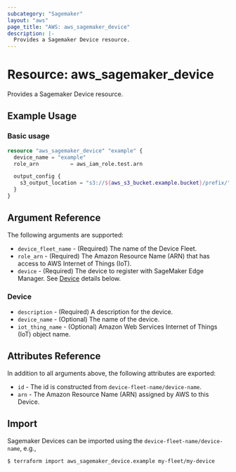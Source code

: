 ```yaml
---
subcategory: "Sagemaker"
layout: "aws"
page_title: "AWS: aws_sagemaker_device"
description: |-
  Provides a Sagemaker Device resource.
---
```


# Resource: aws_sagemaker_device

Provides a Sagemaker Device resource.

## Example Usage

### Basic usage

```terraform
resource "aws_sagemaker_device" "example" {
  device_name = "example"
  role_arn          = aws_iam_role.test.arn

  output_config {
    s3_output_location = "s3://${aws_s3_bucket.example.bucket}/prefix/"
  }
}
```

## Argument Reference

The following arguments are supported:

* `device_fleet_name` - (Required) The name of the Device Fleet.
* `role_arn` - (Required) The Amazon Resource Name (ARN) that has access to AWS Internet of Things (IoT).
* `device` - (Required) The device to register with SageMaker Edge Manager. See [Device](#device) details below.

### Device

* `description` - (Required) A description for the device.
* `device_name` - (Optional) The name of the device.
* `iot_thing_name` - (Optional) Amazon Web Services Internet of Things (IoT) object name.

## Attributes Reference

In addition to all arguments above, the following attributes are exported:

* `id` - The id is constructed from `device-fleet-name/device-name`.
* `arn` - The Amazon Resource Name (ARN) assigned by AWS to this Device.

## Import

Sagemaker Devices can be imported using the `device-fleet-name/device-name`, e.g.,

```
$ terraform import aws_sagemaker_device.example my-fleet/my-device
```
